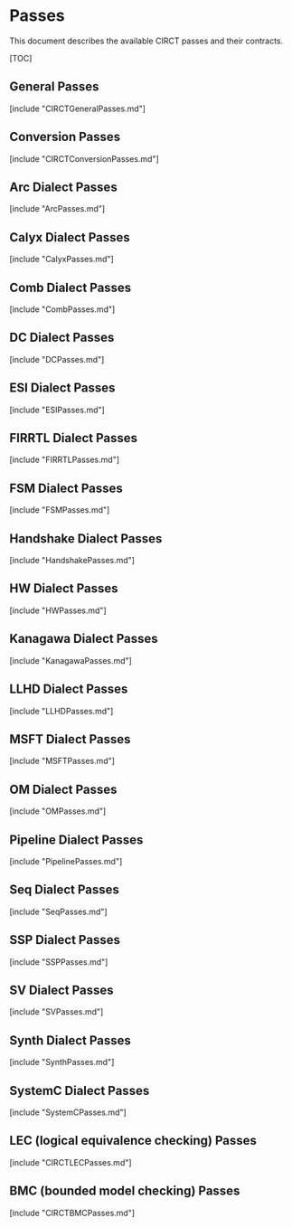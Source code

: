 # Passes

This document describes the available CIRCT passes and their contracts.

[TOC]

## General Passes

[include "CIRCTGeneralPasses.md"]

## Conversion Passes

[include "CIRCTConversionPasses.md"]

## Arc Dialect Passes

[include "ArcPasses.md"]

## Calyx Dialect Passes

[include "CalyxPasses.md"]

## Comb Dialect Passes

[include "CombPasses.md"]

## DC Dialect Passes

[include "DCPasses.md"]

## ESI Dialect Passes

[include "ESIPasses.md"]

## FIRRTL Dialect Passes

[include "FIRRTLPasses.md"]

## FSM Dialect Passes

[include "FSMPasses.md"]

## Handshake Dialect Passes

[include "HandshakePasses.md"]

## HW Dialect Passes

[include "HWPasses.md"]

## Kanagawa Dialect Passes

[include "KanagawaPasses.md"]

## LLHD Dialect Passes

[include "LLHDPasses.md"]

## MSFT Dialect Passes

[include "MSFTPasses.md"]

## OM Dialect Passes

[include "OMPasses.md"]

## Pipeline Dialect Passes

[include "PipelinePasses.md"]

## Seq Dialect Passes

[include "SeqPasses.md"]

## SSP Dialect Passes

[include "SSPPasses.md"]

## SV Dialect Passes

[include "SVPasses.md"]

## Synth Dialect Passes

[include "SynthPasses.md"]

## SystemC Dialect Passes

[include "SystemCPasses.md"]

## LEC (logical equivalence checking) Passes

[include "CIRCTLECPasses.md"]

## BMC (bounded model checking) Passes

[include "CIRCTBMCPasses.md"]
